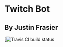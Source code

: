 # Twitch Bot 
## By Justin Frasier

[![Travis CI build status](https://travis-ci.org/cerealkiller1918/Twitch_Bot.svg?branch=working)